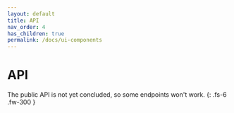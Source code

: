 ```yaml
---
layout: default
title: API
nav_order: 4
has_children: true
permalink: /docs/ui-components
---
```


# API

The public API is not yet concluded, so some endpoints won't work.
{: .fs-6 .fw-300 }
